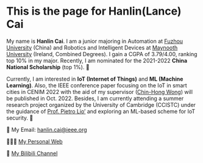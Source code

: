 # This is the page for Hanlin(Lance) Cai
My name is **Hanlin Cai**. I am a junior majoring in Automation at [Fuzhou University](https://www.fzu.edu.cn/) (China) and Robotics and Intelligent Devices at [Maynooth University](https://maynoothuniversity.ie/) (Ireland, Combined Degrees). I gain a CGPA of 3.79/4.00, ranking top 10% in my major. Recently, I am nominated for the 2021-2022 **China National Scholarship** (top 1%). 🎊

Currently, I am interested in **IoT (Internet of Things)** and **ML (Machine Learning)**. Also, the IEEE conference paper focusing on the IoT in smart cities in CENIM 2022 with the aid of my supervisor ([Chin-Hong Wong](https://www.researchgate.net/profile/Chin-Hong-Wong)) will be published in Oct. 2022. Besides, I am currently attending a summer research project organized by the University of Cambridge (CCISTC) under the guidance of [Prof. Pietro Lio’](https://www.cl.cam.ac.uk/~pl219/) and exploring an ML-based scheme for IoT security. 🚀

📮 My Email: [hanlin.cai@ieee.org](https://caihanlin.com/hanlin.cai@ieee.org)

👨🏻‍💻 [My Personal Web](https://mieclance.club/)

🎥 [My Bilibili Channel](https://space.bilibili.com/594030035?spm_id_from=333.1007.0.0)
